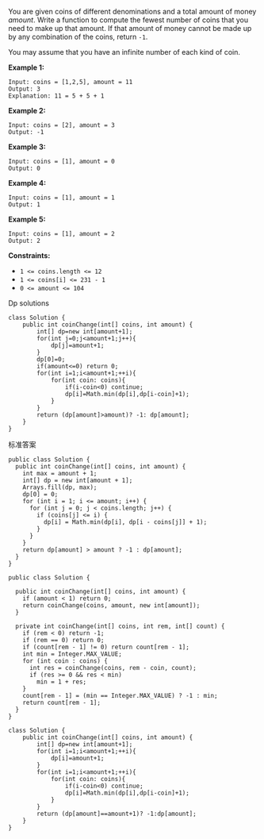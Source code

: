 

You are given coins of different denominations and a total amount of money *amount*. Write a function to compute the fewest number of coins that you need to make up that amount. If that amount of money cannot be made up by any combination of the coins, return `-1`.

You may assume that you have an infinite number of each kind of coin.

 

**Example 1:**

```
Input: coins = [1,2,5], amount = 11
Output: 3
Explanation: 11 = 5 + 5 + 1
```

**Example 2:**

```
Input: coins = [2], amount = 3
Output: -1
```

**Example 3:**

```
Input: coins = [1], amount = 0
Output: 0
```

**Example 4:**

```
Input: coins = [1], amount = 1
Output: 1
```

**Example 5:**

```
Input: coins = [1], amount = 2
Output: 2
```

 

**Constraints:**

- `1 <= coins.length <= 12`
- `1 <= coins[i] <= 231 - 1`
- `0 <= amount <= 104`

Dp solutions

```
class Solution {
    public int coinChange(int[] coins, int amount) {
        int[] dp=new int[amount+1];
        for(int j=0;j<amount+1;j++){
            dp[j]=amount+1;
        }
        dp[0]=0;
        if(amount<=0) return 0;
        for(int i=1;i<amount+1;++i){
            for(int coin: coins){
                if(i-coin<0) continue;
                dp[i]=Math.min(dp[i],dp[i-coin]+1);
            }
        }
        return (dp[amount]>amount)? -1: dp[amount];
    }
}
```



标准答案

```
public class Solution {
  public int coinChange(int[] coins, int amount) {
    int max = amount + 1;
    int[] dp = new int[amount + 1];
    Arrays.fill(dp, max);
    dp[0] = 0;
    for (int i = 1; i <= amount; i++) {
      for (int j = 0; j < coins.length; j++) {
        if (coins[j] <= i) {
          dp[i] = Math.min(dp[i], dp[i - coins[j]] + 1);
        }
      }
    }
    return dp[amount] > amount ? -1 : dp[amount];
  }
}
```

```
public class Solution {

  public int coinChange(int[] coins, int amount) {
    if (amount < 1) return 0;
    return coinChange(coins, amount, new int[amount]);
  }

  private int coinChange(int[] coins, int rem, int[] count) {
    if (rem < 0) return -1;
    if (rem == 0) return 0;
    if (count[rem - 1] != 0) return count[rem - 1];
    int min = Integer.MAX_VALUE;
    for (int coin : coins) {
      int res = coinChange(coins, rem - coin, count);
      if (res >= 0 && res < min)
        min = 1 + res;
    }
    count[rem - 1] = (min == Integer.MAX_VALUE) ? -1 : min;
    return count[rem - 1];
  }
}
```



```
class Solution {
    public int coinChange(int[] coins, int amount) {
        int[] dp=new int[amount+1];
        for(int i=1;i<amount+1;++i){
            dp[i]=amount+1;
        }
        for(int i=1;i<amount+1;++i){
            for(int coin: coins){
                if(i-coin<0) continue;
                dp[i]=Math.min(dp[i],dp[i-coin]+1);
            }
        }
        return (dp[amount]==amount+1)? -1:dp[amount];
    }
}
```







